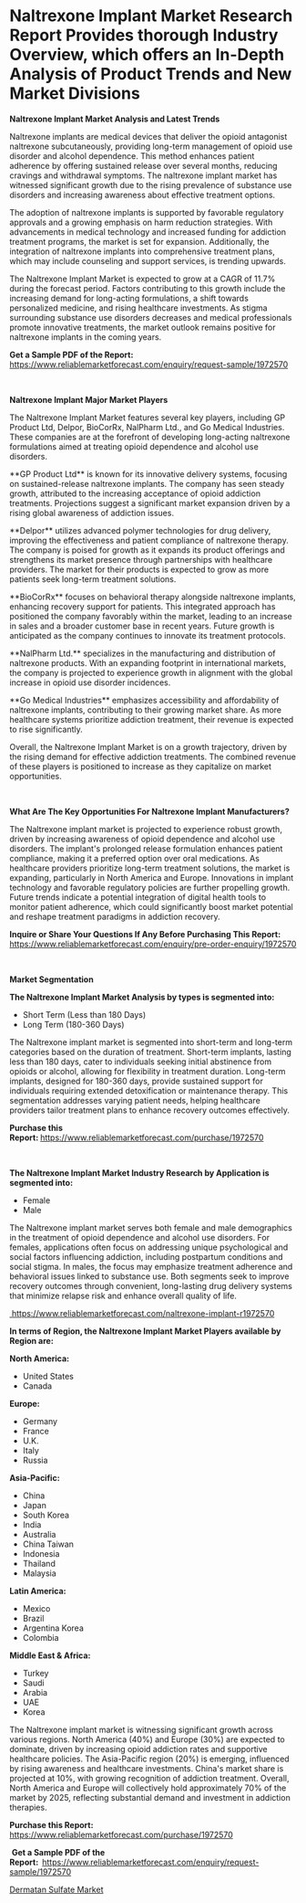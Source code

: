 <p><h1>Naltrexone Implant Market Research Report Provides thorough Industry Overview, which offers an In-Depth Analysis of Product Trends and New Market Divisions</h1></p><p><strong>Naltrexone Implant Market Analysis and Latest Trends</strong></p>
<p><p>Naltrexone implants are medical devices that deliver the opioid antagonist naltrexone subcutaneously, providing long-term management of opioid use disorder and alcohol dependence. This method enhances patient adherence by offering sustained release over several months, reducing cravings and withdrawal symptoms. The naltrexone implant market has witnessed significant growth due to the rising prevalence of substance use disorders and increasing awareness about effective treatment options.</p><p>The adoption of naltrexone implants is supported by favorable regulatory approvals and a growing emphasis on harm reduction strategies. With advancements in medical technology and increased funding for addiction treatment programs, the market is set for expansion. Additionally, the integration of naltrexone implants into comprehensive treatment plans, which may include counseling and support services, is trending upwards.</p><p>The Naltrexone Implant Market is expected to grow at a CAGR of 11.7% during the forecast period. Factors contributing to this growth include the increasing demand for long-acting formulations, a shift towards personalized medicine, and rising healthcare investments. As stigma surrounding substance use disorders decreases and medical professionals promote innovative treatments, the market outlook remains positive for naltrexone implants in the coming years.</p></p>
<p><strong>Get a Sample PDF of the Report:&nbsp;</strong> <a href="https://www.reliablemarketforecast.com/enquiry/request-sample/1972570?utm_campaign=3171&utm_medium=2&utm_source=Github&utm_content=ia&utm_term=08032025&utm_id=naltrexone-implant">https://www.reliablemarketforecast.com/enquiry/request-sample/1972570</a></p>
<p>&nbsp;</p>
<p><strong>Naltrexone Implant Major Market Players</strong></p>
<p><p>The Naltrexone Implant Market features several key players, including GP Product Ltd, Delpor, BioCorRx, NalPharm Ltd., and Go Medical Industries. These companies are at the forefront of developing long-acting naltrexone formulations aimed at treating opioid dependence and alcohol use disorders.</p><p>**GP Product Ltd** is known for its innovative delivery systems, focusing on sustained-release naltrexone implants. The company has seen steady growth, attributed to the increasing acceptance of opioid addiction treatments. Projections suggest a significant market expansion driven by a rising global awareness of addiction issues.</p><p>**Delpor** utilizes advanced polymer technologies for drug delivery, improving the effectiveness and patient compliance of naltrexone therapy. The company is poised for growth as it expands its product offerings and strengthens its market presence through partnerships with healthcare providers. The market for their products is expected to grow as more patients seek long-term treatment solutions.</p><p>**BioCorRx** focuses on behavioral therapy alongside naltrexone implants, enhancing recovery support for patients. This integrated approach has positioned the company favorably within the market, leading to an increase in sales and a broader customer base in recent years. Future growth is anticipated as the company continues to innovate its treatment protocols.</p><p>**NalPharm Ltd.** specializes in the manufacturing and distribution of naltrexone products. With an expanding footprint in international markets, the company is projected to experience growth in alignment with the global increase in opioid use disorder incidences.</p><p>**Go Medical Industries** emphasizes accessibility and affordability of naltrexone implants, contributing to their growing market share. As more healthcare systems prioritize addiction treatment, their revenue is expected to rise significantly.</p><p>Overall, the Naltrexone Implant Market is on a growth trajectory, driven by the rising demand for effective addiction treatments. The combined revenue of these players is positioned to increase as they capitalize on market opportunities.</p></p>
<p>&nbsp;</p>
<p><strong>What Are The Key Opportunities For Naltrexone Implant Manufacturers?</strong></p>
<p><p>The Naltrexone implant market is projected to experience robust growth, driven by increasing awareness of opioid dependence and alcohol use disorders. The implant's prolonged release formulation enhances patient compliance, making it a preferred option over oral medications. As healthcare providers prioritize long-term treatment solutions, the market is expanding, particularly in North America and Europe. Innovations in implant technology and favorable regulatory policies are further propelling growth. Future trends indicate a potential integration of digital health tools to monitor patient adherence, which could significantly boost market potential and reshape treatment paradigms in addiction recovery.</p></p>
<p><strong>Inquire or Share Your Questions If Any Before Purchasing This Report:</strong> <a href="https://www.reliablemarketforecast.com/enquiry/pre-order-enquiry/1972570?utm_campaign=3171&utm_medium=2&utm_source=Github&utm_content=ia&utm_term=08032025&utm_id=naltrexone-implant">https://www.reliablemarketforecast.com/enquiry/pre-order-enquiry/1972570</a></p>
<p>&nbsp;</p>
<p><strong>Market Segmentation</strong></p>
<p><strong>The Naltrexone Implant Market Analysis by types is segmented into:</strong></p>
<p><ul><li>Short Term (Less than 180 Days)</li><li>Long Term (180-360 Days)</li></ul></p>
<p><p>The Naltrexone implant market is segmented into short-term and long-term categories based on the duration of treatment. Short-term implants, lasting less than 180 days, cater to individuals seeking initial abstinence from opioids or alcohol, allowing for flexibility in treatment duration. Long-term implants, designed for 180-360 days, provide sustained support for individuals requiring extended detoxification or maintenance therapy. This segmentation addresses varying patient needs, helping healthcare providers tailor treatment plans to enhance recovery outcomes effectively.</p></p>
<p><strong>Purchase this Report:&nbsp;</strong><a href="https://www.reliablemarketforecast.com/purchase/1972570?utm_campaign=3171&utm_medium=2&utm_source=Github&utm_content=ia&utm_term=08032025&utm_id=naltrexone-implant">https://www.reliablemarketforecast.com/purchase/1972570</a></p>
<p>&nbsp;</p>
<p><strong>The Naltrexone Implant Market Industry Research by Application is segmented into:</strong></p>
<p><ul><li>Female</li><li>Male</li></ul></p>
<p><p>The Naltrexone implant market serves both female and male demographics in the treatment of opioid dependence and alcohol use disorders. For females, applications often focus on addressing unique psychological and social factors influencing addiction, including postpartum conditions and social stigma. In males, the focus may emphasize treatment adherence and behavioral issues linked to substance use. Both segments seek to improve recovery outcomes through convenient, long-lasting drug delivery systems that minimize relapse risk and enhance overall quality of life.</p></p>
<p><a href="https://www.reliablemarketforecast.com/naltrexone-implant-r1972570?utm_campaign=3171&utm_medium=2&utm_source=Github&utm_content=ia&utm_term=08032025&utm_id=naltrexone-implant">&nbsp;https://www.reliablemarketforecast.com/naltrexone-implant-r1972570</a></p>
<p><strong>In terms of Region, the Naltrexone Implant Market Players available by Region are:</strong></p>
<p>
    <p> <strong> North America: </strong>
        <ul>
            <li>United States</li>
            <li>Canada</li>
        </ul>
        </p> 
    <p> <strong> Europe: </strong>
        <ul>
            <li>Germany</li>
            <li>France</li>
            <li>U.K.</li>
            <li>Italy</li>
            <li>Russia</li>
        </ul>
        </p> 
    <p> <strong> Asia-Pacific: </strong>
        <ul>
            <li>China</li>
            <li>Japan</li>
            <li>South Korea</li>
            <li>India</li>
            <li>Australia</li>
            <li>China Taiwan</li>
            <li>Indonesia</li>
            <li>Thailand</li>
            <li>Malaysia</li>
        </ul>
        </p> 
    <p> <strong> Latin America: </strong>
        <ul>
            <li>Mexico</li>
            <li>Brazil</li>
            <li>Argentina Korea</li>
            <li>Colombia</li>
        </ul>
        </p> 
    <p> <strong> Middle East & Africa: </strong>
        <ul>
            <li>Turkey</li>
            <li>Saudi</li>
            <li>Arabia</li>
            <li>UAE</li>
            <li>Korea</li>
        </ul>
    </p>
    </p>
<p><p>The Naltrexone implant market is witnessing significant growth across various regions. North America (40%) and Europe (30%) are expected to dominate, driven by increasing opioid addiction rates and supportive healthcare policies. The Asia-Pacific region (20%) is emerging, influenced by rising awareness and healthcare investments. China's market share is projected at 10%, with growing recognition of addiction treatment. Overall, North America and Europe will collectively hold approximately 70% of the market by 2025, reflecting substantial demand and investment in addiction therapies.</p></p>
<p><strong>Purchase this Report: </strong><a href="https://www.reliablemarketforecast.com/purchase/1972570?utm_campaign=3171&utm_medium=2&utm_source=Github&utm_content=ia&utm_term=08032025&utm_id=naltrexone-implant">https://www.reliablemarketforecast.com/purchase/1972570</a></p>
<p>&nbsp;<strong>Get a Sample PDF of the Report:&nbsp;&nbsp;</strong><a href="https://www.reliablemarketforecast.com/enquiry/request-sample/1972570?utm_campaign=3171&utm_medium=2&utm_source=Github&utm_content=ia&utm_term=08032025&utm_id=naltrexone-implant">https://www.reliablemarketforecast.com/enquiry/request-sample/1972570</a></p>
<p><strong></strong></p>
<p><p><a href="https://github.com/celpabembes/Market-Research-Report-List-1/blob/main/dermatan-sulfate-market.md?utm_campaign=3171&utm_medium=2&utm_source=Github&utm_content=ia&utm_term=08032025&utm_id=naltrexone-implant">Dermatan Sulfate Market</a></p></p>